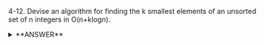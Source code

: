 ﻿4-12. Devise an algorithm for finding the k smallest elements of an unsorted set of n integers in O(n+klogn).

<details>
<summary>**ANSWER**</summary>
  <p>

Scan through the array to build an out-of-order heap, that is, the first element is indeed the smallest, but necessarily any of the other elements. This takes us O(n).  
Then extract from the heap k times to get the smallest k elements using O(klogn).  
Thus the total time is O(n+klogn).  

  </p>
</details>